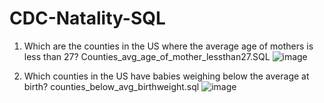 # CDC-Natality-SQL

1. Which are the counties in the US where the average age of mothers is less than 27? 
Counties_avg_age_of_mother_lessthan27.SQL
![image](https://user-images.githubusercontent.com/100943963/156813565-7718dc1a-eb41-4a20-b42e-9620cd0ad75c.png)

2. Which counties in the US have babies weighing below the average at birth?
counties_below_avg_birthweight.sql
![image](https://user-images.githubusercontent.com/100943963/156814110-8cde9b15-e149-49f5-a27c-0a3326881236.png)
